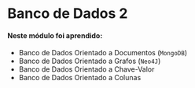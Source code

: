 # Banco de Dados 2

#### Neste módulo foi aprendido:

- Banco de Dados Orientado a Documentos (`MongoDB`)
- Banco de Dados Orientado a Grafos (`Neo4J`)
- Banco de Dados Orientado a Chave-Valor
- Banco de Dados Orientado a Colunas
